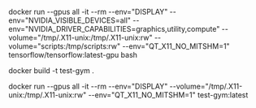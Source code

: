 docker run --gpus all -it --rm --env="DISPLAY" --env="NVIDIA_VISIBLE_DEVICES=all" --env="NVIDIA_DRIVER_CAPABILITIES=graphics,utility,compute" --volume="/tmp/.X11-unix:/tmp/.X11-unix:rw" --volume="scripts:/tmp/scripts:rw" --env="QT_X11_NO_MITSHM=1" tensorflow/tensorflow:latest-gpu bash


docker build -t test-gym .

docker run --gpus all -it --rm --env="DISPLAY" --volume="/tmp/.X11-unix:/tmp/.X11-unix:rw" --env="QT_X11_NO_MITSHM=1" test-gym:latest